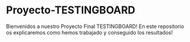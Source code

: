 # Proyecto-TESTINGBOARD
Bienvenidos a nuestro Proyecto Final TESTINGBOARD!
En este repositorio os explicaremos como hemos trabajado y conseguido los resultados!
